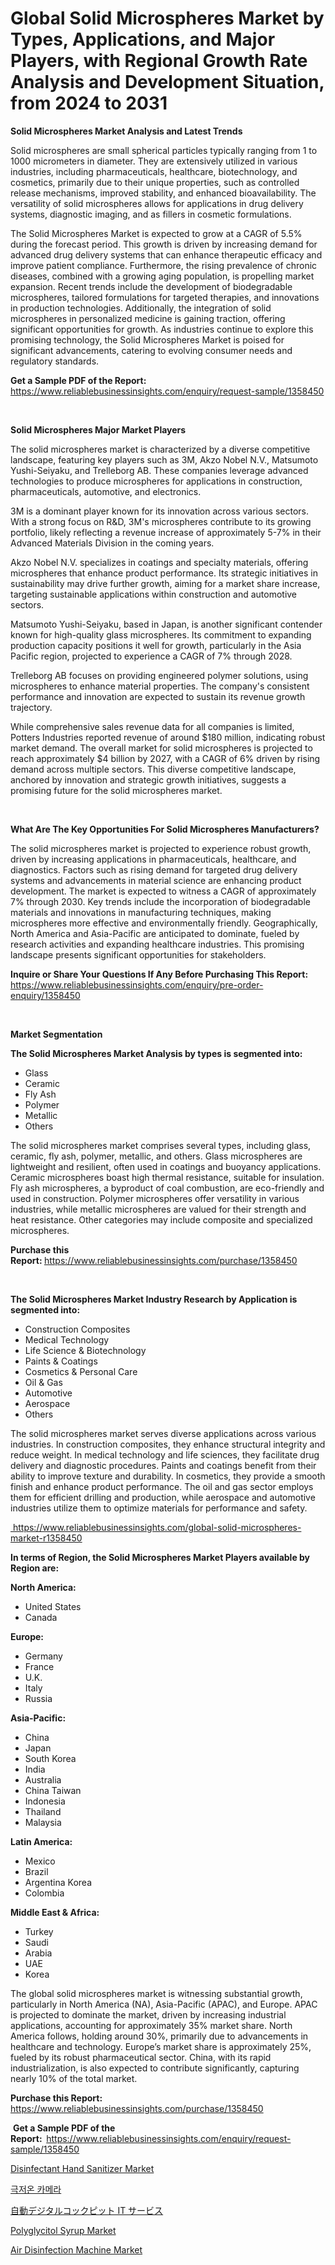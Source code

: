 <p><h1>Global Solid Microspheres Market by Types, Applications, and Major Players, with Regional Growth Rate Analysis and Development Situation, from 2024 to 2031</h1></p><p><strong>Solid Microspheres Market Analysis and Latest Trends</strong></p>
<p><p>Solid microspheres are small spherical particles typically ranging from 1 to 1000 micrometers in diameter. They are extensively utilized in various industries, including pharmaceuticals, healthcare, biotechnology, and cosmetics, primarily due to their unique properties, such as controlled release mechanisms, improved stability, and enhanced bioavailability. The versatility of solid microspheres allows for applications in drug delivery systems, diagnostic imaging, and as fillers in cosmetic formulations.</p><p>The Solid Microspheres Market is expected to grow at a CAGR of 5.5% during the forecast period. This growth is driven by increasing demand for advanced drug delivery systems that can enhance therapeutic efficacy and improve patient compliance. Furthermore, the rising prevalence of chronic diseases, combined with a growing aging population, is propelling market expansion. Recent trends include the development of biodegradable microspheres, tailored formulations for targeted therapies, and innovations in production technologies. Additionally, the integration of solid microspheres in personalized medicine is gaining traction, offering significant opportunities for growth. As industries continue to explore this promising technology, the Solid Microspheres Market is poised for significant advancements, catering to evolving consumer needs and regulatory standards.</p></p>
<p><strong>Get a Sample PDF of the Report:&nbsp;</strong> <a href="https://www.reliablebusinessinsights.com/enquiry/request-sample/1358450">https://www.reliablebusinessinsights.com/enquiry/request-sample/1358450</a></p>
<p>&nbsp;</p>
<p><strong>Solid Microspheres Major Market Players</strong></p>
<p><p>The solid microspheres market is characterized by a diverse competitive landscape, featuring key players such as 3M, Akzo Nobel N.V., Matsumoto Yushi-Seiyaku, and Trelleborg AB. These companies leverage advanced technologies to produce microspheres for applications in construction, pharmaceuticals, automotive, and electronics.</p><p>3M is a dominant player known for its innovation across various sectors. With a strong focus on R&D, 3M's microspheres contribute to its growing portfolio, likely reflecting a revenue increase of approximately 5-7% in their Advanced Materials Division in the coming years.</p><p>Akzo Nobel N.V. specializes in coatings and specialty materials, offering microspheres that enhance product performance. Its strategic initiatives in sustainability may drive further growth, aiming for a market share increase, targeting sustainable applications within construction and automotive sectors.</p><p>Matsumoto Yushi-Seiyaku, based in Japan, is another significant contender known for high-quality glass microspheres. Its commitment to expanding production capacity positions it well for growth, particularly in the Asia Pacific region, projected to experience a CAGR of 7% through 2028.</p><p>Trelleborg AB focuses on providing engineered polymer solutions, using microspheres to enhance material properties. The company's consistent performance and innovation are expected to sustain its revenue growth trajectory.</p><p>While comprehensive sales revenue data for all companies is limited, Potters Industries reported revenue of around $180 million, indicating robust market demand. The overall market for solid microspheres is projected to reach approximately $4 billion by 2027, with a CAGR of 6% driven by rising demand across multiple sectors. This diverse competitive landscape, anchored by innovation and strategic growth initiatives, suggests a promising future for the solid microspheres market.</p></p>
<p>&nbsp;</p>
<p><strong>What Are The Key Opportunities For Solid Microspheres Manufacturers?</strong></p>
<p><p>The solid microspheres market is projected to experience robust growth, driven by increasing applications in pharmaceuticals, healthcare, and diagnostics. Factors such as rising demand for targeted drug delivery systems and advancements in material science are enhancing product development. The market is expected to witness a CAGR of approximately 7% through 2030. Key trends include the incorporation of biodegradable materials and innovations in manufacturing techniques, making microspheres more effective and environmentally friendly. Geographically, North America and Asia-Pacific are anticipated to dominate, fueled by research activities and expanding healthcare industries. This promising landscape presents significant opportunities for stakeholders.</p></p>
<p><strong>Inquire or Share Your Questions If Any Before Purchasing This Report:</strong> <a href="https://www.reliablebusinessinsights.com/enquiry/pre-order-enquiry/1358450">https://www.reliablebusinessinsights.com/enquiry/pre-order-enquiry/1358450</a></p>
<p>&nbsp;</p>
<p><strong>Market Segmentation</strong></p>
<p><strong>The Solid Microspheres Market Analysis by types is segmented into:</strong></p>
<p><ul><li>Glass</li><li>Ceramic</li><li>Fly Ash</li><li>Polymer</li><li>Metallic</li><li>Others</li></ul></p>
<p><p>The solid microspheres market comprises several types, including glass, ceramic, fly ash, polymer, metallic, and others. Glass microspheres are lightweight and resilient, often used in coatings and buoyancy applications. Ceramic microspheres boast high thermal resistance, suitable for insulation. Fly ash microspheres, a byproduct of coal combustion, are eco-friendly and used in construction. Polymer microspheres offer versatility in various industries, while metallic microspheres are valued for their strength and heat resistance. Other categories may include composite and specialized microspheres.</p></p>
<p><strong>Purchase this Report:&nbsp;</strong><a href="https://www.reliablebusinessinsights.com/purchase/1358450">https://www.reliablebusinessinsights.com/purchase/1358450</a></p>
<p>&nbsp;</p>
<p><strong>The Solid Microspheres Market Industry Research by Application is segmented into:</strong></p>
<p><ul><li>Construction Composites</li><li>Medical Technology</li><li>Life Science & Biotechnology</li><li>Paints & Coatings</li><li>Cosmetics & Personal Care</li><li>Oil & Gas</li><li>Automotive</li><li>Aerospace</li><li>Others</li></ul></p>
<p><p>The solid microspheres market serves diverse applications across various industries. In construction composites, they enhance structural integrity and reduce weight. In medical technology and life sciences, they facilitate drug delivery and diagnostic procedures. Paints and coatings benefit from their ability to improve texture and durability. In cosmetics, they provide a smooth finish and enhance product performance. The oil and gas sector employs them for efficient drilling and production, while aerospace and automotive industries utilize them to optimize materials for performance and safety.</p></p>
<p><a href="https://www.reliablebusinessinsights.com/global-solid-microspheres-market-r1358450">&nbsp;https://www.reliablebusinessinsights.com/global-solid-microspheres-market-r1358450</a></p>
<p><strong>In terms of Region, the Solid Microspheres Market Players available by Region are:</strong></p>
<p>
    <p> <strong> North America: </strong>
        <ul>
            <li>United States</li>
            <li>Canada</li>
        </ul>
        </p> 
    <p> <strong> Europe: </strong>
        <ul>
            <li>Germany</li>
            <li>France</li>
            <li>U.K.</li>
            <li>Italy</li>
            <li>Russia</li>
        </ul>
        </p> 
    <p> <strong> Asia-Pacific: </strong>
        <ul>
            <li>China</li>
            <li>Japan</li>
            <li>South Korea</li>
            <li>India</li>
            <li>Australia</li>
            <li>China Taiwan</li>
            <li>Indonesia</li>
            <li>Thailand</li>
            <li>Malaysia</li>
        </ul>
        </p> 
    <p> <strong> Latin America: </strong>
        <ul>
            <li>Mexico</li>
            <li>Brazil</li>
            <li>Argentina Korea</li>
            <li>Colombia</li>
        </ul>
        </p> 
    <p> <strong> Middle East & Africa: </strong>
        <ul>
            <li>Turkey</li>
            <li>Saudi</li>
            <li>Arabia</li>
            <li>UAE</li>
            <li>Korea</li>
        </ul>
    </p>
    </p>
<p><p>The global solid microspheres market is witnessing substantial growth, particularly in North America (NA), Asia-Pacific (APAC), and Europe. APAC is projected to dominate the market, driven by increasing industrial applications, accounting for approximately 35% market share. North America follows, holding around 30%, primarily due to advancements in healthcare and technology. Europe’s market share is approximately 25%, fueled by its robust pharmaceutical sector. China, with its rapid industrialization, is also expected to contribute significantly, capturing nearly 10% of the total market.</p></p>
<p><strong>Purchase this Report: </strong><a href="https://www.reliablebusinessinsights.com/purchase/1358450">https://www.reliablebusinessinsights.com/purchase/1358450</a></p>
<p>&nbsp;<strong>Get a Sample PDF of the Report:&nbsp;&nbsp;</strong><a href="https://www.reliablebusinessinsights.com/enquiry/request-sample/1358450">https://www.reliablebusinessinsights.com/enquiry/request-sample/1358450</a></p>
<p><strong></strong></p>
<p><p><a href="https://www.linkedin.com/pulse/strategic-insights-global-disinfectant-hand-sanitizer-market-mlxle?trackingId=%2F%2Fh%2BL%2B45STewSz1GmyNrzg%3D%3D">Disinfectant Hand Sanitizer Market</a></p><p><a href="https://medium.com/@sskccayi85/cryogenic-camera-market-%EC%9D%98-%EA%B8%80%EB%A1%9C%EB%B2%8C-%EC%8B%9C%EC%9E%A5-%EA%B0%9C%EC%9A%94%EB%8A%94-%EC%A0%84-%EC%84%B8%EA%B3%84-%EB%B0%8F-%EC%A3%BC%EC%9A%94-%EC%8B%9C%EC%9E%A5%EC%9D%98-%EC%82%B0%EC%97%85%EC%97%90-%EC%98%81%ED%96%A5%EC%9D%84-%EB%AF%B8%EC%B9%98%EB%8A%94-%EC%A3%BC%EC%9A%94-%ED%8A%B8%EB%A0%8C%EB%93%9C%EC%97%90-%EB%8C%80%ED%95%9C-%EB%8F%85%ED%8A%B9%ED%95%9C-%EA%B4%80%EC%A0%90%EC%9D%84-%EC%A0%9C%EA%B3%B5%ED%95%A9%EB%8B%88%EB%8B%A4-b68bc9e8aabc">극저온 카메라</a></p><p><a href="https://medium.com/@nickolej2mc/automatic-digital-cockpit-it-service-9810ae691086">自動デジタルコックピット IT サービス</a></p><p><a href="https://issuu.com/reportprime-2/docs/polyglycitol-syrup-market-size-2030_2dbe3df35e42ef">Polyglycitol Syrup Market</a></p><p><a href="https://www.linkedin.com/pulse/air-disinfection-machine-market-size-share-analysis-growth-lruue?trackingId=ibVEhyknTxGBNok164kLtQ%3D%3D">Air Disinfection Machine Market</a></p></p>
